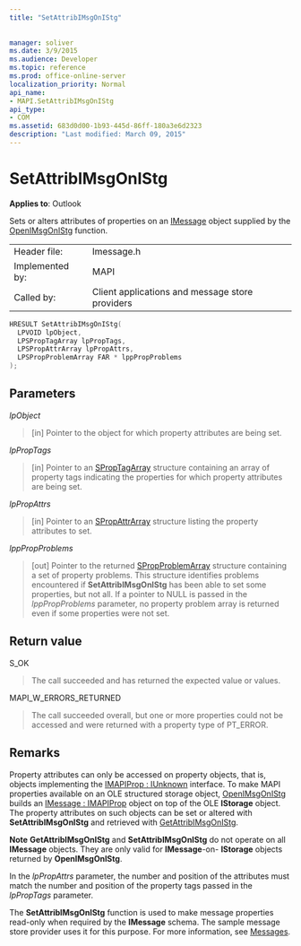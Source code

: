 ```yaml
---
title: "SetAttribIMsgOnIStg"
 
 
manager: soliver
ms.date: 3/9/2015
ms.audience: Developer
ms.topic: reference
ms.prod: office-online-server
localization_priority: Normal
api_name:
- MAPI.SetAttribIMsgOnIStg
api_type:
- COM
ms.assetid: 683d0d00-1b93-445d-86ff-180a3e6d2323
description: "Last modified: March 09, 2015"
---
```


# SetAttribIMsgOnIStg

  
  
**Applies to**: Outlook 
  
Sets or alters attributes of properties on an [IMessage](imessageimapiprop.md) object supplied by the [OpenIMsgOnIStg](openimsgonistg.md) function. 
  
|||
|:-----|:-----|
|Header file:  <br/> |Imessage.h  <br/> |
|Implemented by:  <br/> |MAPI  <br/> |
|Called by:  <br/> |Client applications and message store providers  <br/> |
   
```cpp
HRESULT SetAttribIMsgOnIStg(
  LPVOID lpObject,
  LPSPropTagArray lpPropTags,
  LPSPropAttrArray lpPropAttrs,
  LPSPropProblemArray FAR * lppPropProblems
);
```

## Parameters

 _lpObject_
  
> [in] Pointer to the object for which property attributes are being set. 
    
 _lpPropTags_
  
> [in] Pointer to an [SPropTagArray](sproptagarray.md) structure containing an array of property tags indicating the properties for which property attributes are being set. 
    
 _lpPropAttrs_
  
> [in] Pointer to an [SPropAttrArray](spropattrarray.md) structure listing the property attributes to set. 
    
 _lppPropProblems_
  
> [out] Pointer to the returned [SPropProblemArray](spropproblemarray.md) structure containing a set of property problems. This structure identifies problems encountered if **SetAttribIMsgOnIStg** has been able to set some properties, but not all. If a pointer to NULL is passed in the  _lppPropProblems_ parameter, no property problem array is returned even if some properties were not set. 
    
## Return value

S_OK 
  
> The call succeeded and has returned the expected value or values.
    
MAPI_W_ERRORS_RETURNED 
  
> The call succeeded overall, but one or more properties could not be accessed and were returned with a property type of PT_ERROR.
    
## Remarks

Property attributes can only be accessed on property objects, that is, objects implementing the [IMAPIProp : IUnknown](imapipropiunknown.md) interface. To make MAPI properties available on an OLE structured storage object, [OpenIMsgOnIStg](openimsgonistg.md) builds an [IMessage : IMAPIProp](imessageimapiprop.md) object on top of the OLE **IStorage** object. The property attributes on such objects can be set or altered with **SetAttribIMsgOnIStg** and retrieved with [GetAttribIMsgOnIStg](getattribimsgonistg.md). 
  
 **Note** **GetAttribIMsgOnIStg** and **SetAttribIMsgOnIStg** do not operate on all **IMessage** objects. They are only valid for **IMessage**-on- **IStorage** objects returned by **OpenIMsgOnIStg**. 
  
In the  _lpPropAttrs_ parameter, the number and position of the attributes must match the number and position of the property tags passed in the  _lpPropTags_ parameter. 
  
The **SetAttribIMsgOnIStg** function is used to make message properties read-only when required by the **IMessage** schema. The sample message store provider uses it for this purpose. For more information, see [Messages](mapi-messages.md). 
  

